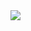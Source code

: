 <img src="https://user-images.githubusercontent.com/99354481/178121414-51998b07-4ca6-4f30-955e-1522d0916535.png" />
